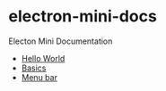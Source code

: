 # electron-mini-docs
Electon Mini Documentation

- [Hello World](hello.md)
- [Basics](basic.md)
- [Menu bar](menu.md)
